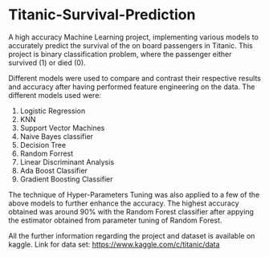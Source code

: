 # Titanic-Survival-Prediction
A high accuracy Machine Learning project, implementing various models to accurately predict the survival of the on board passengers in Titanic.
This project is binary classification problem, where the passenger either survived (1) or died (0).

Different models were used to compare and contrast their respective results and accuracy after having performed feature engineering on the data. The different models used were:
1. Logistic Regression
2. KNN
3. Support Vector Machines
4. Naive Bayes classifier
5. Decision Tree
6. Random Forrest
7. Linear Discriminant Analysis
8. Ada Boost Classifier
9. Gradient Boosting Classifier

The technique of Hyper-Parameters Tuning was also applied to a few of the above models to further enhance the accuracy.
The highest accuracy obtained was around 90% with the Random Forest classifier after appying the estimator obtained from parameter tuning of Random Forest.

All the further information regarding the project and dataset is available on kaggle.
Link for data set: https://www.kaggle.com/c/titanic/data
